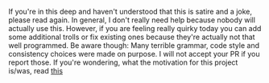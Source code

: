 If you're in this deep and haven't understood that this is satire and a joke, please read again. In general, I don't really need help because nobody will actually use this. However, if you are feeling really quirky today you can add some additional trolls or fix existing ones because they're actually not that well programmed. Be aware though: Many terrible grammar, code style and consistency choices were made on purpose. I will not accept your PR if you report those. If you're wondering, what the motivation for this project is/was, read [this](MOTIVATION.md)
